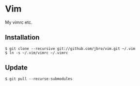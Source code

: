 Vim
===
My vimrc etc.

Installation
------------
`$ git clone --recursive git://github.com/jbro/vim.git ~/.vim`  
`$ ln -s ~/.vim/vimrc ~/.vimrc`

Update
------
`$ git pull --recurse-submodules`
